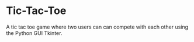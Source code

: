 # Tic-Tac-Toe
 A tic tac toe game where two users can can compete with each other using the Python GUI Tkinter.
